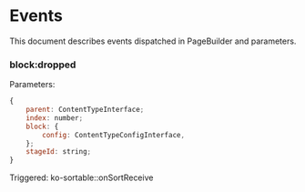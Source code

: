 # Events

This document describes events dispatched in PageBuilder and parameters.

### block:dropped

Parameters:

``` js
{
    parent: ContentTypeInterface;
    index: number;
    block: {
        config: ContentTypeConfigInterface,
    };
    stageId: string;
}
```

Triggered: ko-sortable::onSortReceive

